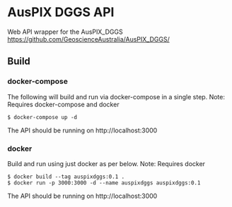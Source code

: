 # AusPIX DGGS API
Web API wrapper for the AusPIX_DGGS https://github.com/GeoscienceAustralia/AusPIX_DGGS/

## Build

### docker-compose 

The following will build and run via docker-compose in a single step.
Note: Requires docker-compose and docker

```
$ docker-compose up -d
```

The API should be running on http://localhost:3000

### docker

Build and run using just docker as per below.
Note: Requires docker

```
$ docker build --tag auspixdggs:0.1 .
$ docker run -p 3000:3000 -d --name auspixdggs auspixdggs:0.1
```

The API should be running on http://localhost:3000
